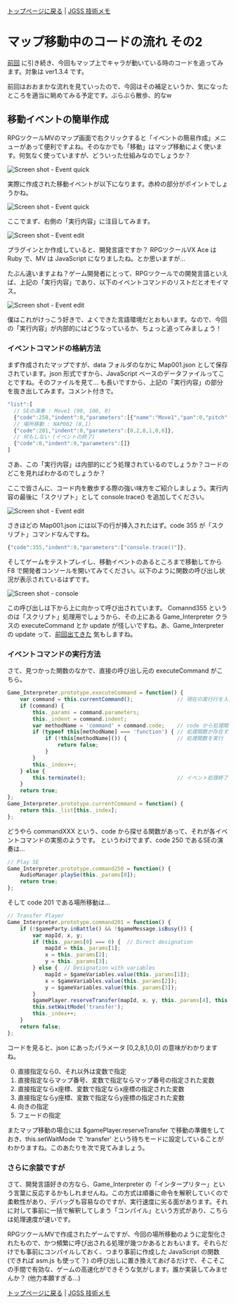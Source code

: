 [トップページに戻る](../README.ja.md) | [JGSS 技術メモ](index.md)

# マップ移動中のコードの流れ その2

[前回](201701-scenes.md) に引き続き、今回もマップ上でキャラが動いている時のコードを追ってみます。対象は ver1.3.4 です。

前回はおおまかな流れを見ていったので、今回はその補足というか、気になったところを適当に眺めてみる予定です。ぶらぶら散歩、的なw

## 移動イベントの簡単作成

RPGツクールMVのマップ画面で右クリックすると「イベントの簡易作成」メニューがあって便利ですよね。そのなかでも「移動」はマップ移動によく使います。何気なく使っていますが、どういった仕組みなのでしょうか？

![Screen shot - Event quick](i/201701-scenes2_01.png)

実際に作成された移動イベントが以下になります。赤枠の部分がポイントでしょうかね。

![Screen shot - Event quick](i/201701-scenes2_02.png)

ここでまず、右側の「実行内容」に注目してみます。

![Screen shot - Event edit](i/201701-scenes2_03.png)

プラグインとか作成していると、開発言語ですか？ RPGツクールVX Ace は Ruby で、MV は JavaScript になりましたね。とか思いますが…

たぶん違いますよね？ゲーム開発者にとって、RPGツクールでの開発言語といえば、上記の「実行内容」であり、以下のイベントコマンドのリストだとオモイマス。

![Screen shot - Event edit](i/201701-scenes2_04.png)

僕はこれがけっこう好きで、よくできた言語環境だとおもいます。なので、今回の「実行内容」が内部的にはどうなっているか、ちょっと追ってみましょう！

### イベントコマンドの格納方法

まず作成されたマップですが、data フォルダのなかに Map001.json として保存されています。json 形式ですから、JavaScript ベースのデータファイルってことですね。そのファイルを見て… も長いですから、上記の「実行内容」の部分を抜き出してみます。コメント付きで。

```js
"list":[
  // SEの演奏 : Move1 (90, 100, 0)
  {"code":250,"indent":0,"parameters":[{"name":"Move1","pan":0,"pitch":100,"volume":90}]},
  // 場所移動 : NAP002 (8,1)
  {"code":201,"indent":0,"parameters":[0,2,8,1,0,0]},
  // 何もしない (イベントの終了)
  {"code":0,"indent":0,"parameters":[]}
]
```

さあ、この「実行内容」は内部的にどう処理されているのでしょうか？コードのどこを見ればわかるのでしょうか？

ここで皆さんに、コード内を散歩する際の強い味方をご紹介しましょう。実行内容の最後に「スクリプト」として console.trace() を追加してください。

![Screen shot - Event edit](i/201701-scenes2_05.png)

さきほどの Map001.json には以下の行が挿入されたはず。code 355 が「スクリプト」コマンドなんですね。

```js
{"code":355,"indent":0,"parameters":["console.trace()"]},
```

そしてゲームをテストプレイし、移動イベントのあるところまで移動してから F8 で開発者コンソールを開いてみてください。以下のように関数の呼び出し状況が表示されているはずです。

![Screen shot - console](i/201701-scenes2_06.png)

この呼び出しは下から上に向かって呼び出されています。 Comannd355 というのは「スクリプト」処理用でしょうから、その上にある Game_Interpreter クラスの executeCommand とか update が怪しいですね。あ、Game_Interpreter の update って、[前回出てきた](201701-scenes.md#マップを更新) 気もしますね。

### イベントコマンドの実行方法

さて、見つかった関数のなかで、直接の呼び出し元の executeCommand がこちら。

```js
Game_Interpreter.prototype.executeCommand = function() {
    var command = this.currentCommand();              // 現在の実行行を入手
    if (command) {
        this._params = command.parameters;
        this._indent = command.indent;
        var methodName = 'command' + command.code;    // code から処理関数を入手
        if (typeof this[methodName] === 'function') { // 処理関数が存在するならば
            if (!this[methodName]()) {                // 処理関数を実行
                return false;
            }
        }
        this._index++;
    } else {
        this.terminate();                             // イベント処理終了
    }
    return true;
};
Game_Interpreter.prototype.currentCommand = function() {
    return this._list[this._index];
};
```

どうやら commandXXX という、code から探せる関数があって、それが各イベントコマンドの実態のようです。 というわけでまず、code 250 であるSEの演奏は…

```js
// Play SE
Game_Interpreter.prototype.command250 = function() {
    AudioManager.playSe(this._params[0]);
    return true;
};
```

そして code 201 である場所移動は…

```js
// Transfer Player
Game_Interpreter.prototype.command201 = function() {
    if (!$gameParty.inBattle() && !$gameMessage.isBusy()) {
        var mapId, x, y;
        if (this._params[0] === 0) {  // Direct designation
            mapId = this._params[1];
            x = this._params[2];
            y = this._params[3];
        } else {  // Designation with variables
            mapId = $gameVariables.value(this._params[1]);
            x = $gameVariables.value(this._params[2]);
            y = $gameVariables.value(this._params[3]);
        }
        $gamePlayer.reserveTransfer(mapId, x, y, this._params[4], this._params[5]);
        this.setWaitMode('transfer');
        this._index++;
    }
    return false;
};
```

コードを見ると、json にあったパラメータ [0,2,8,1,0,0] の意味がわかりますね。

0. 直接指定なら0、それ以外は変数で指定
1. 直接指定ならマップ番号、変数で指定ならマップ番号の指定された変数
2. 直接指定ならx座標、変数で指定ならx座標の指定された変数
3. 直接指定ならy座標、変数で指定ならy座標の指定された変数
4. 向きの指定
5. フェードの指定

またマップ移動の場合には $gamePlayer.reserveTransfer で移動の準備をしておき、this.setWaitMode で 'transfer' という待ちモードに設定していることがわかりますね。このあたりを次で見てみましょう。

### さらに余談ですが

さて、開発言語好きの方なら、Game_Interpreter の「インタープリター」という言葉に反応するかもしれませんね。この方式は順番に命令を解釈していくので柔軟性があり、デバッグも容易なのですが、実行速度に劣る面があります。それに対して事前に一括で解釈してしまう「コンパイル」という方式があり、こちらは処理速度が速いです。

RPGツクールMVで作成されたゲームですが、今回の場所移動のように定型化されたもので、かつ頻繁に呼び出される処理が幾つかあるとおもいます。それらだけでも事前にコンパイルしておく、つまり事前に作成した JavaScript の関数 (できれば asm.js も使って？) の呼び出しに置き換えてあげるだけで、そこそこの手間で有効な、ゲームの高速化ができそうな気がします。誰か実装してみませんか？ (他力本願すぎる…)


[トップページに戻る](../README.ja.md) | [JGSS 技術メモ](index.md)
